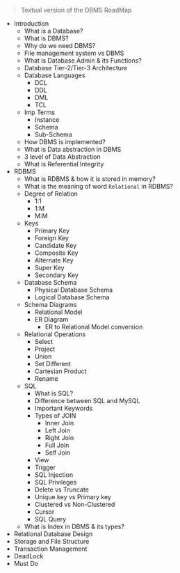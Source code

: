 
> Textual version of the DBMS RoadMap

- Introduction
  - What is a Database?
  - What is DBMS?
  - Why do we need DBMS?
  - File management system vs DBMS
  - What is Database Admin & its Functions?
  - Database Tier-2/Tier-3 Architecture
  - Database Languages
    - DCL
    - DDL
    - DML
    - TCL
  - Imp Terms
    - Instance
    - Schema
    - Sub-Schema
  - How DBMS is implemented?
  - What is Data abstraction in DBMS
  - 3 level of Data Abstraction
  - What is Referential Integrity
- RDBMS
  - What is RDBMS & how it is stored in memory?
  - What is the meaning of word `Relational` in RDBMS?
  - Degree of Relation
    - 1:1
    - 1:M
    - M:M
  - Keys
    - Primary Key
    - Foreign Key
    - Candidate Key
    - Composite Key
    - Alternate Key
    - Super Key
    - Secondary Key
  - Database Schema
    - Physical Database Schema
    - Logical Database Schema
  - Schema Diagrams
    - Relational Model
    - ER Diagram
      - ER to Relational Model conversion
  - Relational Operations
    - Select
    - Project
    - Union
    - Set Different
    - Cartesian Product
    - Rename
  - SQL
    - What is SQL?
    - Difference between SQL and MySQL
    - Important Keywords
    - Types of JOIN
      - Inner Join
      - Left Join
      - Right Join
      - Full Join
      - Self Join
    - View
    - Trigger
    - SQL Injection
    - SQL Privileges
    - Delete vs Truncate
    - Unique key vs Primary key
    - Clustered vs Non-Clustered
    - Cursor
    - SQL Query
  - What is Index in DBMS & its types?
- Relational Database Design
- Storage and File Structure
- Transaction Management
- DeadLock
- Must Do
